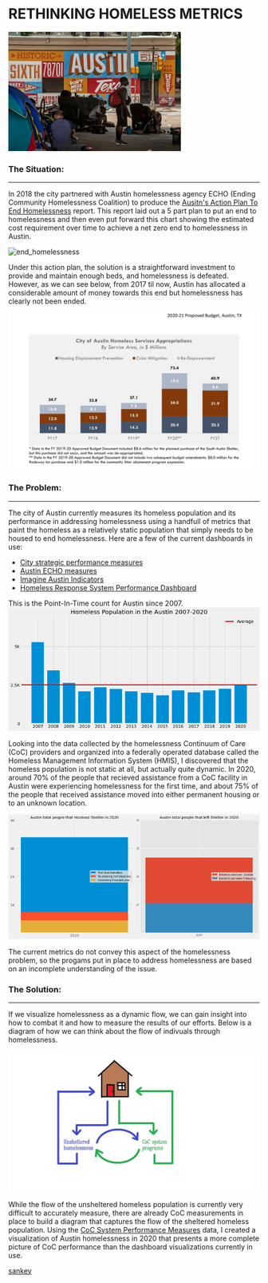 # RETHINKING HOMELESS METRICS

![homeless_pic](/jwj-Homeless-1417.jpg)

### The Situation:
---

In 2018 the city partnered with Austin homelessness agency ECHO (Ending Community Homelessness Coalition) to produce the [Ausitn's Action Plan To End Homelessness](https://1zdndu3n3nla353ymc1h6x58-wpengine.netdna-ssl.com/wp-content/uploads/2019/07/Austin%E2%80%99s-Action-Plan-to-End-Homelessness-%E2%80%93-Working-Document.pdf) report. This report laid out a 5 part plan to put an end to homelessness and then even put forward this chart showing the estimated cost requirement over time to achieve a net zero end to homelessness in Austin.

![end_homelessness](Austin’s-End-Homelessness-graph.jpg)

Under this action plan, the solution is a straightforward investment to provide and maintain enough beds, and homelessness is defeated. However, as we can see below, from 2017 til now, Austin has allocated a considerable amount of money towards this end but homelessness has clearly not been ended. 

![Austin_budget](/2021_h_budget.jpg)

### The Problem:
---

The city of Austin currently measures its homeless population and its performance in addressing homelessness using a handfull of metrics that paint the homeless as a relatively static population that simply needs to be housed to end homelessness. Here are a few of the current dashboards in use:

- [City strategic performance measures](https://data.austintexas.gov/stories/s/Health/iane-nkjw/)
- [Austin ECHO measures](https://www.austinecho.org/about-echo/homelessness-in-austin/)
- [Imagine Austin Indicators](https://data.austintexas.gov/stories/s/Household-Affordability/czit-acu8)
- [Homeless Response System Performance Dashboard](https://www.austinecho.org/wp-content/uploads/2021/10/AustinCoCDashboardPhase3_20211011_update.html#annual-enrollment)

This is the Point-In-Time count for Austin since 2007.
![austin_pit](austin_pit.png)

Looking into the data collected by the homelessness Continuum of Care (CoC) providers and organized into a federally operated database called the Homeless Management Information System (HMIS), I discovered that the homeless population is not static at all, but actually quite dynamic. In 2020, around 70% of the people that recieved assistance from a CoC facility in Austin were experiencing homelessness for the first time, and about 75% of the people that received assistance moved into either permanent housing or to an unknown location. 

![austin_coc](coc_breakdown.png)

The current metrics do not convey this aspect of the homelessness problem, so the progams put in place to address homelessness are based on an incomplete understanding of the issue.

### The Solution:
---

If we visualize homelessness as a dynamic flow, we can gain insight into how to combat it and how to measure the results of our efforts. Below is a diagram of how we can think about the flow of indivuals through homelessness.      

![model](homelessness_diagram.jpg)

While the flow of the unsheltered homeless population is currently very difficult to accurately measure, there are already CoC measurements in place to build a diagram that captures the flow of the sheltered homeless population. Using the [CoC System Performance Measures](https://www.hudexchange.info/resource/5793/national-summary-system-performance-measures-2015-2017/) data, I created a visualization of Austin homelessness in 2020 that presents a more complete picture of CoC performance than the dashboard visualizations currently in use.

[sankey]()
